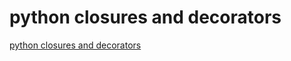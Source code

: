 # python closures and decorators
[python closures and decorators](https://aiwithcloud.com/2022/09/15/python_closures_and_decorators/)